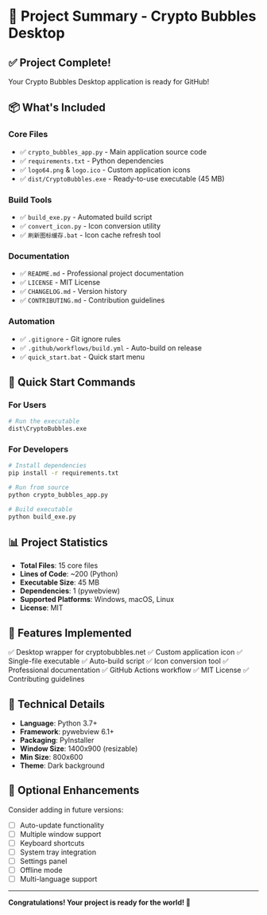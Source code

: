 # 🎉 Project Summary - Crypto Bubbles Desktop

## ✅ Project Complete!

Your Crypto Bubbles Desktop application is ready for GitHub!

## 📦 What's Included

### Core Files
- ✅ `crypto_bubbles_app.py` - Main application source code
- ✅ `requirements.txt` - Python dependencies
- ✅ `logo64.png` & `logo.ico` - Custom application icons
- ✅ `dist/CryptoBubbles.exe` - Ready-to-use executable (45 MB)

### Build Tools
- ✅ `build_exe.py` - Automated build script
- ✅ `convert_icon.py` - Icon conversion utility
- ✅ `刷新图标缓存.bat` - Icon cache refresh tool

### Documentation
- ✅ `README.md` - Professional project documentation
- ✅ `LICENSE` - MIT License
- ✅ `CHANGELOG.md` - Version history
- ✅ `CONTRIBUTING.md` - Contribution guidelines

### Automation
- ✅ `.gitignore` - Git ignore rules
- ✅ `.github/workflows/build.yml` - Auto-build on release
- ✅ `quick_start.bat` - Quick start menu

## 🚀 Quick Start Commands

### For Users
```bash
# Run the executable
dist\CryptoBubbles.exe
```

### For Developers
```bash
# Install dependencies
pip install -r requirements.txt

# Run from source
python crypto_bubbles_app.py

# Build executable
python build_exe.py
```

## 📊 Project Statistics

- **Total Files**: 15 core files
- **Lines of Code**: ~200 (Python)
- **Executable Size**: 45 MB
- **Dependencies**: 1 (pywebview)
- **Supported Platforms**: Windows, macOS, Linux
- **License**: MIT

## 🎯 Features Implemented

✅ Desktop wrapper for cryptobubbles.net
✅ Custom application icon
✅ Single-file executable
✅ Auto-build script
✅ Icon conversion tool
✅ Professional documentation
✅ GitHub Actions workflow
✅ MIT License
✅ Contributing guidelines

## 🔧 Technical Details

- **Language**: Python 3.7+
- **Framework**: pywebview 6.1+
- **Packaging**: PyInstaller
- **Window Size**: 1400x900 (resizable)
- **Min Size**: 800x600
- **Theme**: Dark background

## 🌟 Optional Enhancements

Consider adding in future versions:
- [ ] Auto-update functionality
- [ ] Multiple window support
- [ ] Keyboard shortcuts
- [ ] System tray integration
- [ ] Settings panel
- [ ] Offline mode
- [ ] Multi-language support

---

**Congratulations! Your project is ready for the world! 🎉**